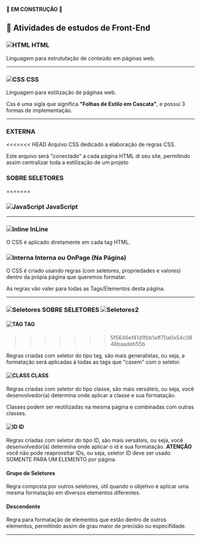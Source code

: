 **🚧 EM CONSTRUÇÃO 🚧**

## 🧪 Atividades de estudos de Front-End 


### ![HTML](https://cdn-icons-png.flaticon.com/32/5968/5968267.png) HTML

Linguagem para estrututação de conteúdo em páginas web.

---

### ![CSS](https://cdn-icons-png.flaticon.com/32/5968/5968242.png) CSS


Linguagem para estilização de páginas web.

Css é uma sigla que significa **"Folhas de Estilo em Cascata"**, e possui 3 formas de implementação.

---
### EXTERNA

<<<<<<< HEAD
Arquivo CSS dedicado a elaboração de regras CSS.

Este arquivo será "conectado" a cada página HTML di seu site, permitindo assim centralizar toda a estilização de um projeto
### SOBRE SELETORES
=======
### ![JavaScript](https://cdn-icons-png.flaticon.com/32/5968/5968292.png) JavaScript

---



### ![Inline](https://cdn-icons-png.flaticon.com/16/4227/4227729.png) InLine


O CSS é aplicado diretamente em cada tag HTML.


### ![Interna](https://cdn-icons-png.flaticon.com/16/4227/4227729.png) Interna ou OnPage (Na Página)

O CSS é criado usando regras (com seletores, propriedades e valores) dentro da própia página que queremos formatar.

As regras vão valer para todas as Tags/Elementos desta página.

---


### ![Seletores](https://cdn-icons-png.flaticon.com/16/2377/2377846.png) SOBRE SELETORES ![Seletores2](https://cdn-icons-png.flaticon.com/16/2377/2377846.png)

#### ![TAG](https://cdn-icons-png.flaticon.com/16/4227/4227729.png) **TAG**
>>>>>>> 5f5646ef41d1fbb1aff70a0e54c0846baadeb55b


Regras criadas com seletor do tipo tag, são mais generalistas, ou seja, a formatação será aplicadas à todas as tags que "casem" com o seletor.


#### ![CLASS](https://cdn-icons-png.flaticon.com/16/4227/4227729.png) **CLASS**


Regras criadas com seletor do tipo classe, são mais versáteis, ou seja, você desenvolvedor(a) determina onde aplicar a classe e sua formatação.

Classes podem ser reutilizadas na mesma página e combinadas com outras classes.


#### ![ID](https://cdn-icons-png.flaticon.com/16/4227/4227729.png) **ID**


Regras criadas com seletor do tipo ID, são mais versáteis, ou seja, você desenvolvedor(a) determina onde aplicar o id e sua formatação. **ATENÇÃO** você não pode reaproveitar IDs, ou seja, seletor ID deve ser usado SOMENTE PARA UM ELEMENTO por página.


#### Grupo de Seletores

Regra composta por outros seletores, útil quando o objetivo é aplicar
uma mesma formatação em diversos elementos diferentes.



#### Descendente

Regra para formatação de elementos que estão dentro de outros elementos, permitindo assim de grau maior de precisão ou especifidade.

---
